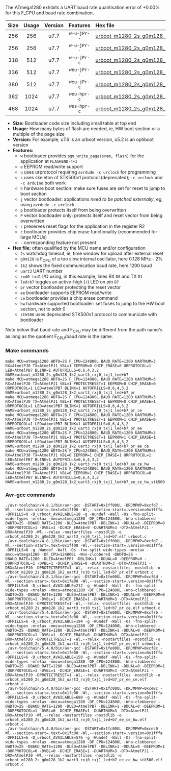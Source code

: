 The ATmega1280 exhibits a UART baud rate quantisation error of +0.00% for this F_CPU and baud rate combination.

|Size|Usage|Version|Features|Hex file|
|:-:|:-:|:-:|:-:|:--|
|256|256|u7.7|`w-u-jPr--`|[urboot_m1280_2s_g0m128_1k2_uart3_rxj0_txj1_led+b7.hex](https://raw.githubusercontent.com/stefanrueger/urboot.hex/main/mcus/atmega1280/watchdog_2_s/internal_oscillator_g-2.50%25/%2B0m128000_hz/%2B%2B%2B1k2_baud/uart3_rxj0_txj1/led%2Bb7/urboot_m1280_2s_g0m128_1k2_uart3_rxj0_txj1_led%2Bb7.hex)|
|256|256|u7.7|`w-u-jPr--`|[urboot_m1280_2s_g0m128_1k2_uart3_rxj0_txj1_led+b7_pr.hex](https://raw.githubusercontent.com/stefanrueger/urboot.hex/main/mcus/atmega1280/watchdog_2_s/internal_oscillator_g-2.50%25/%2B0m128000_hz/%2B%2B%2B1k2_baud/uart3_rxj0_txj1/led%2Bb7/urboot_m1280_2s_g0m128_1k2_uart3_rxj0_txj1_led%2Bb7_pr.hex)|
|318|512|u7.7|`w-u-jPr-c`|[urboot_m1280_2s_g0m128_1k2_uart3_rxj0_txj1_led+b7_pr_ce.hex](https://raw.githubusercontent.com/stefanrueger/urboot.hex/main/mcus/atmega1280/watchdog_2_s/internal_oscillator_g-2.50%25/%2B0m128000_hz/%2B%2B%2B1k2_baud/uart3_rxj0_txj1/led%2Bb7/urboot_m1280_2s_g0m128_1k2_uart3_rxj0_txj1_led%2Bb7_pr_ce.hex)|
|336|512|u7.7|`weu-jPr--`|[urboot_m1280_2s_g0m128_1k2_uart3_rxj0_txj1_led+b7_pr_ee.hex](https://raw.githubusercontent.com/stefanrueger/urboot.hex/main/mcus/atmega1280/watchdog_2_s/internal_oscillator_g-2.50%25/%2B0m128000_hz/%2B%2B%2B1k2_baud/uart3_rxj0_txj1/led%2Bb7/urboot_m1280_2s_g0m128_1k2_uart3_rxj0_txj1_led%2Bb7_pr_ee.hex)|
|380|512|u7.7|`weu-jPr-c`|[urboot_m1280_2s_g0m128_1k2_uart3_rxj0_txj1_led+b7_pr_ee_ce.hex](https://raw.githubusercontent.com/stefanrueger/urboot.hex/main/mcus/atmega1280/watchdog_2_s/internal_oscillator_g-2.50%25/%2B0m128000_hz/%2B%2B%2B1k2_baud/uart3_rxj0_txj1/led%2Bb7/urboot_m1280_2s_g0m128_1k2_uart3_rxj0_txj1_led%2Bb7_pr_ee_ce.hex)|
|362|1024|u7.7|`weu-hpr-c`|[urboot_m1280_2s_g0m128_1k2_uart3_rxj0_txj1_led+b7_ee_ce_hw.hex](https://raw.githubusercontent.com/stefanrueger/urboot.hex/main/mcus/atmega1280/watchdog_2_s/internal_oscillator_g-2.50%25/%2B0m128000_hz/%2B%2B%2B1k2_baud/uart3_rxj0_txj1/led%2Bb7/urboot_m1280_2s_g0m128_1k2_uart3_rxj0_txj1_led%2Bb7_ee_ce_hw.hex)|
|468|1024|u7.7|`wes-hpr-c`|[urboot_m1280_2s_g0m128_1k2_uart3_rxj0_txj1_led+b7_ee_ce_hw_stk500.hex](https://raw.githubusercontent.com/stefanrueger/urboot.hex/main/mcus/atmega1280/watchdog_2_s/internal_oscillator_g-2.50%25/%2B0m128000_hz/%2B%2B%2B1k2_baud/uart3_rxj0_txj1/led%2Bb7/urboot_m1280_2s_g0m128_1k2_uart3_rxj0_txj1_led%2Bb7_ee_ce_hw_stk500.hex)|

- **Size:** Bootloader code size including small table at top end
- **Usage:** How many bytes of flash are needed, ie, HW boot section or a multiple of the page size
- **Version:** For example, u7.6 is an urboot version, o5.2 is an optiboot version
- **Features:**
  + `w` bootloader provides `pgm_write_page(sram, flash)` for the application at `FLASHEND-4+1`
  + `e` EEPROM read/write support
  + `u` uses urprotocol requiring `avrdude -c urclock` for programming
  + `s` uses skeleton of STK500v1 protocol (deprecated); `-c urclock` and `-c arduino` both work
  + `h` hardware boot section: make sure fuses are set for reset to jump to boot section
  + `j` vector bootloader: applications *need to be patched externally*, eg, using `avrdude -c urclock`
  + `p` bootloader protects itself from being overwritten
  + `P` vector bootloader only: protects itself and reset vector from being overwritten
  + `r` preserves reset flags for the application in the register R2
  + `c` bootloader provides chip erase functionality (recommended for large MCUs)
  + `-` corresponding feature not present
- **Hex file:** often qualified by the MCU name and/or configuration
  + `2s` watchdog timeout, ie, time window for upload after external reset
  + `g0m128` is F<sub>CPU</sub> of a too slow internal oscillator, here 0.128 MHz - 2%
  + `1k2` shows the fixed communication baud rate, here 1200 baud
  + `uart3` UART number
  + `rxd0 txd1` I/O using, in this example, lines RX `D0` and TX `D1`
  + `led+b7` toggles an active-high (`+`) LED on pin `B7`
  + `pr` vector bootloader protecting the reset vector
  + `ee` bootloader supports EEPROM read/write
  + `ce` bootloader provides a chip erase command
  + `hw` hardware supported bootloader: set fuses to jump to the HW boot section, not to addr 0
  + `stk500` uses deprecated STK500v1 protocol to communicate with bootloader


Note below that baud rate and F<sub>CPU</sub> may be different from the path name's as long as the quotient F<sub>CPU</sub>/baud rate is the same.

### Make commands
```
make MCU=atmega1280 WDTO=2S F_CPU=124800L BAUD_RATE=1200 UARTNUM=3 RX=AtmelPJ0 TX=AtmelPJ1 VBL=1 EEPROM=0 CHIP_ERASE=0 URPROTOCOL=1 LED=AtmelPB7 BLINK=1 AUTOFRILLS=0,6,4,3,2 NAME=urboot_m1280_2s_g0m128_1k2_uart3_rxj0_txj1_led+b7
make MCU=atmega1280 WDTO=2S F_CPU=124800L BAUD_RATE=1200 UARTNUM=3 RX=AtmelPJ0 TX=AtmelPJ1 VBL=1 PROTECTRESET=1 EEPROM=0 CHIP_ERASE=0 URPROTOCOL=1 LED=AtmelPB7 BLINK=1 AUTOFRILLS=0,6,4,3,2 NAME=urboot_m1280_2s_g0m128_1k2_uart3_rxj0_txj1_led+b7_pr
make MCU=atmega1280 WDTO=2S F_CPU=124800L BAUD_RATE=1200 UARTNUM=3 RX=AtmelPJ0 TX=AtmelPJ1 VBL=1 PROTECTRESET=1 EEPROM=0 CHIP_ERASE=1 URPROTOCOL=1 LED=AtmelPB7 BLINK=1 AUTOFRILLS=0,6,4,3,2 NAME=urboot_m1280_2s_g0m128_1k2_uart3_rxj0_txj1_led+b7_pr_ce
make MCU=atmega1280 WDTO=2S F_CPU=124800L BAUD_RATE=1200 UARTNUM=3 RX=AtmelPJ0 TX=AtmelPJ1 VBL=1 PROTECTRESET=1 EEPROM=1 CHIP_ERASE=0 URPROTOCOL=1 LED=AtmelPB7 BLINK=1 AUTOFRILLS=0,6,4,3,2 NAME=urboot_m1280_2s_g0m128_1k2_uart3_rxj0_txj1_led+b7_pr_ee
make MCU=atmega1280 WDTO=2S F_CPU=124800L BAUD_RATE=1200 UARTNUM=3 RX=AtmelPJ0 TX=AtmelPJ1 VBL=1 PROTECTRESET=1 EEPROM=1 CHIP_ERASE=1 URPROTOCOL=1 LED=AtmelPB7 BLINK=1 AUTOFRILLS=0,6,4,3,2 NAME=urboot_m1280_2s_g0m128_1k2_uart3_rxj0_txj1_led+b7_pr_ee_ce
make MCU=atmega1280 WDTO=2S F_CPU=124800L BAUD_RATE=1200 UARTNUM=3 RX=AtmelPJ0 TX=AtmelPJ1 VBL=0 EEPROM=1 CHIP_ERASE=1 URPROTOCOL=1 LED=AtmelPB7 BLINK=1 AUTOFRILLS=0,6,4,3,2 NAME=urboot_m1280_2s_g0m128_1k2_uart3_rxj0_txj1_led+b7_ee_ce_hw
make MCU=atmega1280 WDTO=2S F_CPU=124800L BAUD_RATE=1200 UARTNUM=3 RX=AtmelPJ0 TX=AtmelPJ1 VBL=0 EEPROM=1 CHIP_ERASE=1 URPROTOCOL=0 LED=AtmelPB7 BLINK=1 AUTOFRILLS=0,6,4,3,2 NAME=urboot_m1280_2s_g0m128_1k2_uart3_rxj0_txj1_led+b7_ee_ce_hw_stk500
```

### Avr-gcc commands
```
./avr-toolchain/4.8.1/bin/avr-gcc -DSTART=0x1ff00UL -DRJMPWP=0xcfd7 -Wl,--section-start=.text=0x1ff00 -Wl,--section-start=.version=0x1fffa -DFRILLS=0 -D_urboot_AVAILABLE=18 -g -Wundef -Wall -Os -fno-split-wide-types -mrelax -mmcu=atmega1280 -DF_CPU=124800L -Wno-clobbered -DWDTO=2S -DBAUD_RATE=1200 -DLED=AtmelPB7 -DBLINK=1 -DDUAL=0 -DEEPROM=0 -DURPROTOCOL=1 -DVBL=1 -DCHIP_ERASE=0 -DUARTNUM=3 -DTX=AtmelPJ1 -DRX=AtmelPJ0 -Wl,--relax -nostartfiles -nostdlib -o urboot_m1280_2s_g0m128_1k2_uart3_rxj0_txj1_led+b7.elf urboot.c
./avr-toolchain/4.8.1/bin/avr-gcc -DSTART=0x1ff00UL -DRJMPWP=0xcfd7 -Wl,--section-start=.text=0x1ff00 -Wl,--section-start=.version=0x1fffa -DFRILLS=0 -g -Wundef -Wall -Os -fno-split-wide-types -mrelax -mmcu=atmega1280 -DF_CPU=124800L -Wno-clobbered -DWDTO=2S -DBAUD_RATE=1200 -DLED=AtmelPB7 -DBLINK=1 -DDUAL=0 -DEEPROM=0 -DURPROTOCOL=1 -DVBL=1 -DCHIP_ERASE=0 -DUARTNUM=3 -DTX=AtmelPJ1 -DRX=AtmelPJ0 -DPROTECTRESET=1 -Wl,--relax -nostartfiles -nostdlib -o urboot_m1280_2s_g0m128_1k2_uart3_rxj0_txj1_led+b7_pr.elf urboot.c
./avr-toolchain/4.8.1/bin/avr-gcc -DSTART=0x1fe00UL -DRJMPWP=0xcf6d -Wl,--section-start=.text=0x1fe00 -Wl,--section-start=.version=0x1fffa -DFRILLS=6 -D_urboot_AVAILABLE=212 -g -Wundef -Wall -Os -fno-split-wide-types -mrelax -mmcu=atmega1280 -DF_CPU=124800L -Wno-clobbered -DWDTO=2S -DBAUD_RATE=1200 -DLED=AtmelPB7 -DBLINK=1 -DDUAL=0 -DEEPROM=0 -DURPROTOCOL=1 -DVBL=1 -DCHIP_ERASE=1 -DUARTNUM=3 -DTX=AtmelPJ1 -DRX=AtmelPJ0 -DPROTECTRESET=1 -Wl,--relax -nostartfiles -nostdlib -o urboot_m1280_2s_g0m128_1k2_uart3_rxj0_txj1_led+b7_pr_ce.elf urboot.c
./avr-toolchain/5.4.0/bin/avr-gcc -DSTART=0x1fe00UL -DRJMPWP=0xcf76 -Wl,--section-start=.text=0x1fe00 -Wl,--section-start=.version=0x1fffa -DFRILLS=6 -D_urboot_AVAILABLE=194 -g -Wundef -Wall -Os -fno-split-wide-types -mrelax -mmcu=atmega1280 -DF_CPU=124800L -Wno-clobbered -DWDTO=2S -DBAUD_RATE=1200 -DLED=AtmelPB7 -DBLINK=1 -DDUAL=0 -DEEPROM=1 -DURPROTOCOL=1 -DVBL=1 -DCHIP_ERASE=0 -DUARTNUM=3 -DTX=AtmelPJ1 -DRX=AtmelPJ0 -DPROTECTRESET=1 -Wl,--relax -nostartfiles -nostdlib -o urboot_m1280_2s_g0m128_1k2_uart3_rxj0_txj1_led+b7_pr_ee.elf urboot.c
./avr-toolchain/5.4.0/bin/avr-gcc -DSTART=0x1fe00UL -DRJMPWP=0xcf8c -Wl,--section-start=.text=0x1fe00 -Wl,--section-start=.version=0x1fffa -DFRILLS=6 -D_urboot_AVAILABLE=150 -g -Wundef -Wall -Os -fno-split-wide-types -mrelax -mmcu=atmega1280 -DF_CPU=124800L -Wno-clobbered -DWDTO=2S -DBAUD_RATE=1200 -DLED=AtmelPB7 -DBLINK=1 -DDUAL=0 -DEEPROM=1 -DURPROTOCOL=1 -DVBL=1 -DCHIP_ERASE=1 -DUARTNUM=3 -DTX=AtmelPJ1 -DRX=AtmelPJ0 -DPROTECTRESET=1 -Wl,--relax -nostartfiles -nostdlib -o urboot_m1280_2s_g0m128_1k2_uart3_rxj0_txj1_led+b7_pr_ee_ce.elf urboot.c
./avr-toolchain/5.4.0/bin/avr-gcc -DSTART=0x1fc00UL -DRJMPWP=0xce8c -Wl,--section-start=.text=0x1fc00 -Wl,--section-start=.version=0x1fffa -DFRILLS=6 -D_urboot_AVAILABLE=680 -g -Wundef -Wall -Os -fno-split-wide-types -mrelax -mmcu=atmega1280 -DF_CPU=124800L -Wno-clobbered -DWDTO=2S -DBAUD_RATE=1200 -DLED=AtmelPB7 -DBLINK=1 -DDUAL=0 -DEEPROM=1 -DURPROTOCOL=1 -DVBL=0 -DCHIP_ERASE=1 -DUARTNUM=3 -DTX=AtmelPJ1 -DRX=AtmelPJ0 -Wl,--relax -nostartfiles -nostdlib -o urboot_m1280_2s_g0m128_1k2_uart3_rxj0_txj1_led+b7_ee_ce_hw.elf urboot.c
./avr-toolchain/5.4.0/bin/avr-gcc -DSTART=0x1fc00UL -DRJMPWP=0xcec0 -Wl,--section-start=.text=0x1fc00 -Wl,--section-start=.version=0x1fffa -DFRILLS=6 -D_urboot_AVAILABLE=576 -g -Wundef -Wall -Os -fno-split-wide-types -mrelax -mmcu=atmega1280 -DF_CPU=124800L -Wno-clobbered -DWDTO=2S -DBAUD_RATE=1200 -DLED=AtmelPB7 -DBLINK=1 -DDUAL=0 -DEEPROM=1 -DURPROTOCOL=0 -DVBL=0 -DCHIP_ERASE=1 -DUARTNUM=3 -DTX=AtmelPJ1 -DRX=AtmelPJ0 -Wl,--relax -nostartfiles -nostdlib -o urboot_m1280_2s_g0m128_1k2_uart3_rxj0_txj1_led+b7_ee_ce_hw_stk500.elf urboot.c
```

